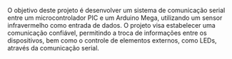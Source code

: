 O objetivo deste projeto é desenvolver um sistema de comunicação serial entre um microcontrolador
PIC e um Arduino Mega, utilizando um sensor infravermelho como entrada de dados. O projeto visa
estabelecer uma comunicação confiável, permitindo a troca de informações entre os dispositivos,
bem como o controle de elementos externos, como LEDs, através da comunicação serial.
